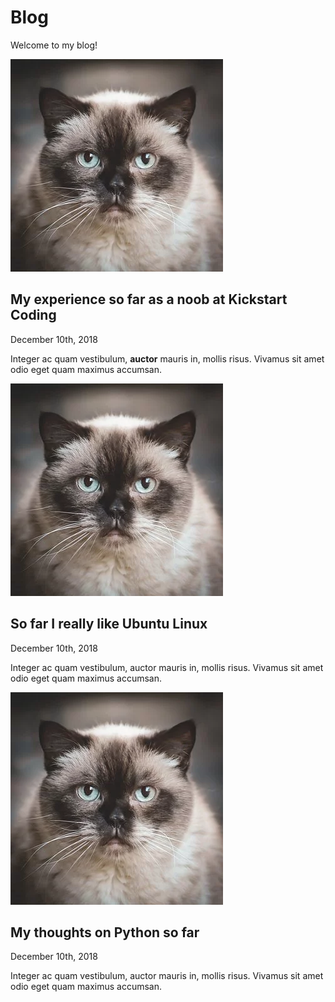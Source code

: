 <div class="col-sm-8">
  <div class="pagetitle ">
    <h1>Blog</h1>
    <p>
      Welcome to my blog!
    </p>
  </div>
  <!-- row -->
  <div>
    <div class="strikingbackground row">
      <div class="col-4">
        <img src="../static/pic2.png" class="img-thumbnail cat2 img-fluid" />
      </div>
      <div class="col">
        <h2>
          My experience so far as a noob at Kickstart Coding
        </h2>
        <p>December 10th, 2018</p>
      </div>
      <div class="row">
        <p>
          Integer ac quam vestibulum, <strong>auctor</strong> mauris in, mollis
          risus. Vivamus sit amet odio eget quam maximus accumsan.
        </p>
      </div>
    </div>
    <!-- another row -->
    <div class="strikingbackground row">
      <div class="col-4">
        <img src="../static/pic2.png" class="img-thumbnail cat2 img-fluid" />
      </div>
      <div class="col">
        <h2>
          So far I really like Ubuntu Linux
        </h2>
        <p>December 10th, 2018</p>
      </div>
      <div class="row">
        <p>
          Integer ac quam vestibulum, auctor mauris in, mollis risus. Vivamus
          sit amet odio eget quam maximus accumsan.
        </p>
      </div>
    </div>
    <div class="strikingbackground row">
      <div class="col-4">
        <img src="../static/pic2.png" class="img-thumbnail cat2 img-fluid" />
      </div>
      <div class="col">
        <h2>
          My thoughts on Python so far
        </h2>
        <p>December 10th, 2018</p>
      </div>
      <div class="row">
        <p>
          Integer ac quam vestibulum, auctor mauris in, mollis risus. Vivamus
          sit amet odio eget quam maximus accumsan.
        </p>
      </div>
    </div>
  </div>
</div>

